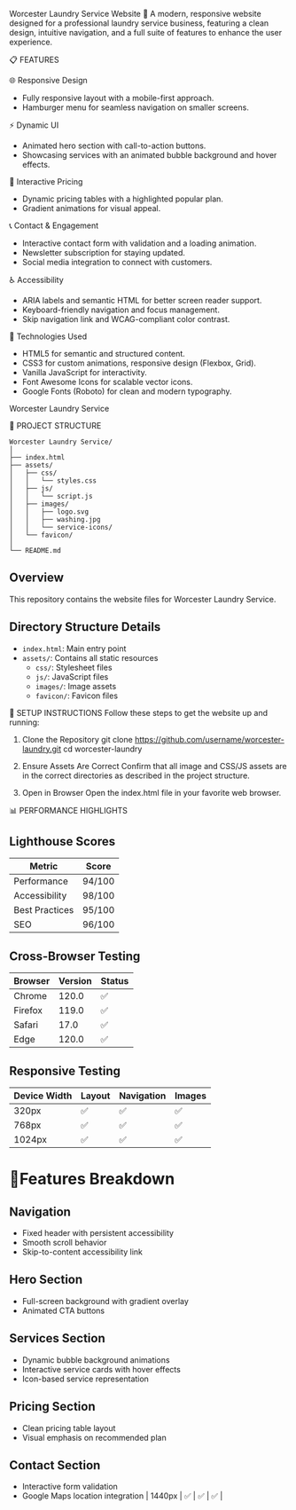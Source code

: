 Worcester Laundry Service Website 🌟
A modern, responsive website designed for a professional laundry service business, featuring a clean design, intuitive navigation, and a full suite of features to enhance the user experience.


📋 FEATURES

🌐 Responsive Design
- Fully responsive layout with a mobile-first approach.
- Hamburger menu for seamless navigation on smaller screens.

⚡ Dynamic UI
- Animated hero section with call-to-action buttons.
- Showcasing services with an animated bubble background and hover effects.

💸 Interactive Pricing
- Dynamic pricing tables with a highlighted popular plan.
- Gradient animations for visual appeal.

📞 Contact & Engagement
- Interactive contact form with validation and a loading animation.
- Newsletter subscription for staying updated.
- Social media integration to connect with customers.

♿ Accessibility
- ARIA labels and semantic HTML for better screen reader support.
- Keyboard-friendly navigation and focus management.
- Skip navigation link and WCAG-compliant color contrast.

🚀 Technologies Used
- HTML5 for semantic and structured content.
- CSS3 for custom animations, responsive design (Flexbox, Grid).
- Vanilla JavaScript for interactivity.
- Font Awesome Icons for scalable vector icons.
- Google Fonts (Roboto) for clean and modern typography.



 Worcester Laundry Service

📂 PROJECT STRUCTURE

```
Worcester Laundry Service/
│
├── index.html
├── assets/
│   ├── css/
│   │   └── styles.css
│   ├── js/
│   │   └── script.js
│   ├── images/
│   │   ├── logo.svg
│   │   ├── washing.jpg
│   │   └── service-icons/
│   └── favicon/
│
└── README.md
```

## Overview

This repository contains the website files for Worcester Laundry Service.

## Directory Structure Details

- `index.html`: Main entry point
- `assets/`: Contains all static resources
  - `css/`: Stylesheet files
  - `js/`: JavaScript files
  - `images/`: Image assets
  - `favicon/`: Favicon files


📖 SETUP INSTRUCTIONS
Follow these steps to get the website up and running:

1. Clone the Repository
git clone https://github.com/username/worcester-laundry.git
cd worcester-laundry

3. Ensure Assets Are Correct
Confirm that all image and CSS/JS assets are in the correct directories as described in the project structure.

4. Open in Browser
Open the index.html file in your favorite web browser.


📊 PERFORMANCE HIGHLIGHTS

## Lighthouse Scores

| Metric | Score |
|--------|-------|
| Performance | 94/100 |
| Accessibility | 98/100 |
| Best Practices | 95/100 |
| SEO | 96/100 |

## Cross-Browser Testing

| Browser | Version | Status |
|---------|---------|--------|
| Chrome  | 120.0   | ✅     |
| Firefox | 119.0   | ✅     |
| Safari  | 17.0    | ✅     |
| Edge    | 120.0   | ✅     |

## Responsive Testing

| Device Width | Layout | Navigation | Images |
|--------------|--------|------------|---------|
| 320px        | ✅     | ✅         | ✅      |
| 768px        | ✅     | ✅         | ✅      |
| 1024px       | ✅     | ✅         | ✅      |

# 🎨Features Breakdown

## Navigation
- Fixed header with persistent accessibility
- Smooth scroll behavior
- Skip-to-content accessibility link

## Hero Section
- Full-screen background with gradient overlay
- Animated CTA buttons

## Services Section
- Dynamic bubble background animations
- Interactive service cards with hover effects
- Icon-based service representation

## Pricing Section
- Clean pricing table layout
- Visual emphasis on recommended plan

## Contact Section
- Interactive form validation
- Google Maps location integration
| 1440px       | ✅     | ✅         | ✅      |


